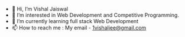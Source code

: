 - 👋 Hi, I’m Vishal Jaiswal
- 👀 I’m interested in Web Development and Competitive Programming.
- 🌱 I’m currently learning full stack Web Development 
- 📫 How to reach me : My email - 1vishaljee@gmail.com

<!---
Vishal1J/Vishal1J is a ✨ special ✨ repository because its `README.md` (this file) appears on your GitHub profile.
You can click the Preview link to take a look at your changes.
--->

